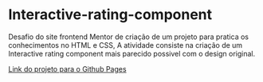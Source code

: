 <h1>Interactive-rating-component</h1>
<p>
  Desafio do site frontend Mentor de criação de um projeto para pratica os conhecimentos no HTML e CSS, A atividade consiste na criação de um Interactive rating component
  mais parecido possivel com o design original.
</p>
<p>
  <a href="https://joaoover.github.io/Interactive-rating-component/" target="_blank">Link do projeto para o Github Pages</a>
</p>

